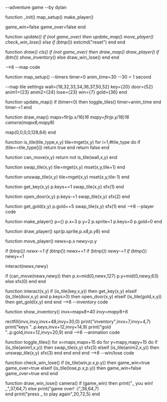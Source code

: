 --adventure game
--by dylan

function _init()
 map_setup()
 make_player()
 
 game_win=false
 game_over=false
end

function _update()
 if (not game_over) then
  update_map()
  move_player()
  check_win_lose()
 else
  if (btnp(_)) extcmd("reset")
 end
end

function _draw()
 cls()
 if (not game_over) then
  draw_map()
  draw_player()
  if (btn(_)) show_inventory()
 else
  draw_win_lose()
 end
end


-->8
--map code

function map_setup()
 --timers
 timer=0
 anim_time=30 --30 = 1 second

 --map tile settings
 wall={18,32,33,34,36,37,50,52}
 key={20}
 door={52}
 anim1={23}
 anim2={24}
 lose={23}
 win={7}
 gold={36}
end

function update_map()
 if (timer<0) then
  toggle_tiles()
  timer=anim_time
 end
 timer-=1
end

function draw_map()
 mapx=flr(p.x/16)*16
 mapy=flr(p.y/16)*16
 camera(mapx*8,mapy*8)

 map(0,0,0,0,128,64)
end

function is_tile(tile_type,x,y)
 tile=mget(x,y)
 for i=1,#tile_type do
  if (tile==tile_type[i]) return true
 end
 return false
end

function can_move(x,y)
 return not is_tile(wall,x,y)
end

function swap_tile(x,y)
 tile=mget(x,y)
 mset(x,y,tile+1)
end

function unswap_tile(x,y)
 tile=mget(x,y)
 mset(x,y,tile-1)
end

function get_key(x,y)
 p.keys+=1
 swap_tile(x,y)
 sfx(1)
end

function open_door(x,y)
 p.keys-=1
 swap_tile(x,y)
 sfx(2)
end

function get_gold(x,y)
 p.gold+=5
 swap_tile(x,y)
 sfx(1)
end
-->8
--player code

function make_player()
 p={}
 p.x=3
 p.y=2
 p.sprite=1
 p.keys=0
 p.gold=0
end

function draw_player()
 spr(p.sprite,p.x*8,p.y*8)
end

function move_player()
 newx=p.x
 newy=p.y
 
 if (btnp(_)) newx-=1
 if (btnp(_)) newx+=1
 if (btnp(_)) newy-=1
 if (btnp(_)) newy+=1
 
 interact(newx,newy)
 
 if (can_move(newx,newy)) then
  p.x=mid(0,newx,127)
  p.y=mid(0,newy,63)
 else
  sfx(0)
 end
end

function interact(x,y)
 if (is_tile(key,x,y)) then
  get_key(x,y)
 elseif (is_tile(door,x,y) and p.keys>0) then
  open_door(x,y)
 elseif (is_tile(gold,x,y)) then
  get_gold(x,y)
 end
end
-->8
--inventory code

function show_inventory()
 invx=mapx*8+40
 invy=mapy*8+8
 
 rectfill(invx,invy,invx+48,invy+30,0)
 print("inventory",invx+7,invy+4,7)
 print("keys "..p.keys,invx+12,invy+14,9)
 print("gold "..p.gold,invx+12,invy+20,9)
end
-->8
--animation code

function toggle_tiles()
 for x=mapx,mapx+15 do
  for y=mapy,mapy+15 do
   if (is_tile(anim1,x,y)) then
    swap_tile(x,y)
    sfx(3)
   elseif (is_tile(anim2,x,y)) then
    unswap_tile(x,y)
    sfx(3)
   end
  end
 end
end
-->8
--win/lose code

function check_win_lose()
 if (is_tile(win,p.x,p.y)) then
  game_win=true
  game_over=true
 elseif (is_tile(lose,p.x,p.y)) then
  game_win=false
  game_over=true
 end
end

function draw_win_lose()
 camera()
 if (game_win) then
  print("_ you win! _",37,64,7)
 else
  print("game over! :(",38,64,7)  
 end
 print("press _ to play again",20,72,5)
end
